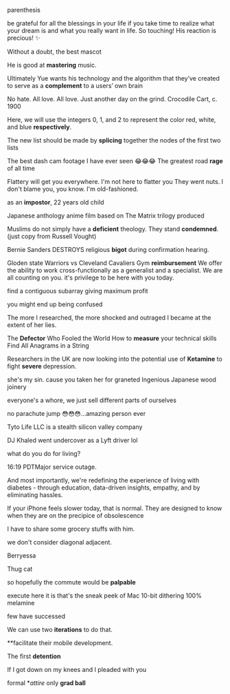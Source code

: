 

parenthesis

be grateful for all the blessings in your life 
if you take time to realize what your dream is and what you really want in life. 
So touching! His reaction is precious! ✨

Without a doubt, the best mascot

He is good at **mastering** music. 

Ultimately Yue wants his technology and the algorithm that they’ve created to serve as a **complement** to a users’ own brain

No hate. All love. All love. Just another day on the grind.
Crocodile Cart, c. 1900

Here, we will use the integers 0, 1, and 2 to represent the color red, white, and blue **respectively**.

The new list should be made by **splicing** together the nodes of the first two lists

The best dash cam footage I have ever seen 😂😂😂
The greatest road **rage** of all time 

Flattery will get you everywhere.
I'm not here to flatter you 
They went nuts.
I don't blame you, you know.
I'm old-fashioned.


as an **impostor**, 22 years old child

Japanese anthology anime film based on The Matrix trilogy produced 

Muslims do not simply have a **deficient** theology. They stand **condemned**. (just copy from Russell Vought)

Bernie Sanders DESTROYS religious **bigot** during confirmation hearing.

Gloden state Warriors vs Cleveland Cavaliers 
Gym **reimbursement**
We offer the ability to work cross-functionally as a generalist and a specialist.
We are all counting on you. 
it's privilege to be here with you today. 

find a contiguous subarray giving maximum profit

you might end up being confused

The more I researched, the more shocked and outraged I became at the extent of her lies.

The **Defector** Who Fooled the World
How to **measure** your technical skills 
Find All Anagrams in a String

Researchers in the UK are now looking into the potential use of **Ketamine** to fight **severe** depression.

she's my sin. 
cause you taken her for graneted 
Ingenious Japanese wood joinery

everyone's a whore, we just sell different parts of ourselves 

no parachute jump 😳😳😳...amazing person ever

Tyto Life LLC is a stealth silicon valley company

DJ Khaled went undercover as a Lyft driver lol

what do you do for living? 

16:19 PDTMajor service outage.

And most importantly, we're redefining the experience of living with diabetes - through education, data-driven insights, empathy, and by eliminating hassles.

If your iPhone feels slower today, that is normal. They are designed to know when they are on the precipice of obsolescence

I have to share some grocery stuffs with him. 

we don't consider diagonal adjacent. 

Berryessa 

Thug cat

so hopefully the commute would be **palpable**

execute 
here it is 
that's the sneak peek of Mac 
10-bit dithering
100% melamine  

few have successed 

We can use two **iterations** to do that.

**facilitate their mobile development. 

The first **detention**

If I got down on my knees and I pleaded with you 

formal **attire* only 
**grad ball**
